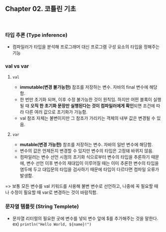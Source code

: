 
## Chapter 02. 코틀린 기초


<br>

### 타입 추론 (Type inference)
- 컴파일러가 타입을 분석해 프로그래머 대신 프로그램 구성 요소의 타입을 정해주는 기능

### val vs var
1. `val`
   - **immutable(변경 불가능한)** 참조를 저장하는 변수. 자바의 final 변수에 해당함.    
   - 한 번만 초기화 되며, 이후 수정 불가능한 것이 원칙임. 하지만 어떤 블록이 실행될 때 **오직 한 초기화 문장만 실행된다는 것이 컴파일러에게 확인**되면 조건에 따라 다른 여러 값으로 초기화가 가능함.
   - val 참조 자체는 불변이지만 그 참조가 가리키는 객체의 내부 값은 변경될 수 있음.   
      

2. `var`
   - **mutable(변경 가능한)** 참조를 저장하는 변수. 자바의 일반 변수에 해당함.
   - 변수의 값은 언제든지 변경할 수 있지만 변수의 타입은 고정돼 바뀌지 않음.
   - 컴파일러는 변수 선언 시점의 초기화 식으로부터 변수의 타입을 추론하기 때문에, 변수 선언 이후 변수의 재대입이 이루어질 때는 이미 추론한 변수의 타입을 염두에 두고 대입문의 타입을 검사하기 때문에 타입이 다르다면 컴파일 오류가 발생함.
   

=> 보통 모든 변수를 val 키워드를 사용해 불변 변수로 선언하고, 나중에 꼭 필요할 때나 수정이 필요할 때 var로 변경하는 것이 바람직함.   

### 문자열 템플릿 (String Templete)
- 문자열 리터럴의 필요한 곳에 변수를 넣되 변수 앞에 $를 추가해주는 것을 말한다.   
  ex) `println("Hello World, ${name}!")`




